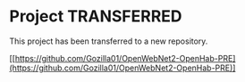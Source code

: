 # Project TRANSFERRED

This project has been transferred to a new repository.

[[https://github.com/Gozilla01/OpenWebNet2-OpenHab-PRE](https://github.com/Gozilla01/OpenWebNet2-OpenHab-PRE)] 




